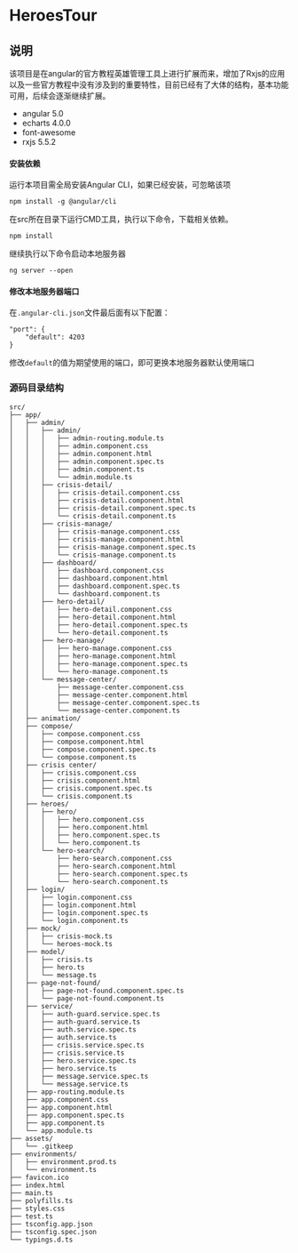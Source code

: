 # HeroesTour

## 说明
该项目是在angular的官方教程英雄管理工具上进行扩展而来，增加了Rxjs的应用以及一些官方教程中没有涉及到的重要特性，目前已经有了大体的结构，基本功能可用，后续会逐渐继续扩展。

+ angular 5.0
+ echarts 4.0.0
+ font-awesome
+ rxjs 5.5.2

#### 安装依赖
运行本项目需全局安装Angular CLI，如果已经安装，可忽略该项
<pre><code>npm install -g @angular/cli</code></pre>
在src所在目录下运行CMD工具，执行以下命令，下载相关依赖。
<pre><code>npm install</code></pre>
继续执行以下命令启动本地服务器
<pre><code>ng server --open</code></pre>

#### 修改本地服务器端口
在`.angular-cli.json`文件最后面有以下配置：
<pre><code>"port": {
    "default": 4203
}</code></pre>
修改`default`的值为期望使用的端口，即可更换本地服务器默认使用端口

### 源码目录结构
<pre><code>src/
├── app/
│   ├── admin/
│   │   ├── admin/
│   │   │   ├── admin-routing.module.ts
│   │   │   ├── admin.component.css
│   │   │   ├── admin.component.html
│   │   │   ├── admin.component.spec.ts
│   │   │   ├── admin.component.ts
│   │   │   └── admin.module.ts
│   │   ├── crisis-detail/
│   │   │   ├── crisis-detail.component.css
│   │   │   ├── crisis-detail.component.html
│   │   │   ├── crisis-detail.component.spec.ts
│   │   │   └── crisis-detail.component.ts
│   │   ├── crisis-manage/
│   │   │   ├── crisis-manage.component.css
│   │   │   ├── crisis-manage.component.html
│   │   │   ├── crisis-manage.component.spec.ts
│   │   │   └── crisis-manage.component.ts
│   │   ├── dashboard/
│   │   │   ├── dashboard.component.css
│   │   │   ├── dashboard.component.html
│   │   │   ├── dashboard.component.spec.ts
│   │   │   └── dashboard.component.ts
│   │   ├── hero-detail/
│   │   │   ├── hero-detail.component.css
│   │   │   ├── hero-detail.component.html
│   │   │   ├── hero-detail.component.spec.ts
│   │   │   └── hero-detail.component.ts
│   │   ├── hero-manage/
│   │   │   ├── hero-manage.component.css
│   │   │   ├── hero-manage.component.html
│   │   │   ├── hero-manage.component.spec.ts
│   │   │   └── hero-manage.component.ts
│   │   └── message-center/
│   │       ├── message-center.component.css
│   │       ├── message-center.component.html
│   │       ├── message-center.component.spec.ts
│   │       └── message-center.component.ts
│   ├── animation/
│   ├── compose/
│   │   ├── compose.component.css
│   │   ├── compose.component.html
│   │   ├── compose.component.spec.ts
│   │   └── compose.component.ts
│   ├── crisis center/
│   │   ├── crisis.component.css
│   │   ├── crisis.component.html
│   │   ├── crisis.component.spec.ts
│   │   └── crisis.component.ts
│   ├── heroes/
│   │   ├── hero/
│   │   │   ├── hero.component.css
│   │   │   ├── hero.component.html
│   │   │   ├── hero.component.spec.ts
│   │   │   └── hero.component.ts
│   │   └── hero-search/
│   │       ├── hero-search.component.css
│   │       ├── hero-search.component.html
│   │       ├── hero-search.component.spec.ts
│   │       └── hero-search.component.ts
│   ├── login/
│   │   ├── login.component.css
│   │   ├── login.component.html
│   │   ├── login.component.spec.ts
│   │   └── login.component.ts
│   ├── mock/
│   │   ├── crisis-mock.ts
│   │   └── heroes-mock.ts
│   ├── model/
│   │   ├── crisis.ts
│   │   ├── hero.ts
│   │   └── message.ts
│   ├── page-not-found/
│   │   ├── page-not-found.component.spec.ts
│   │   └── page-not-found.component.ts
│   ├── service/
│   │   ├── auth-guard.service.spec.ts
│   │   ├── auth-guard.service.ts
│   │   ├── auth.service.spec.ts
│   │   ├── auth.service.ts
│   │   ├── crisis.service.spec.ts
│   │   ├── crisis.service.ts
│   │   ├── hero.service.spec.ts
│   │   ├── hero.service.ts
│   │   ├── message.service.spec.ts
│   │   └── message.service.ts
│   ├── app-routing.module.ts
│   ├── app.component.css
│   ├── app.component.html
│   ├── app.component.spec.ts
│   ├── app.component.ts
│   └── app.module.ts
├── assets/
│   └── .gitkeep
├── environments/
│   ├── environment.prod.ts
│   └── environment.ts
├── favicon.ico
├── index.html
├── main.ts
├── polyfills.ts
├── styles.css
├── test.ts
├── tsconfig.app.json
├── tsconfig.spec.json
└── typings.d.ts
</code></pre>
